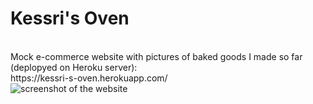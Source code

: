 <h1>Kessri's Oven</h1>

<br />
Mock e-commerce website with pictures of baked goods I made so far (deplopyed on Heroku server):
<br />
https://kessri-s-oven.herokuapp.com/
<br />
<img src="https://i.ibb.co/r5Zw6kX/Untitled.png" title="screenshot of the website">
